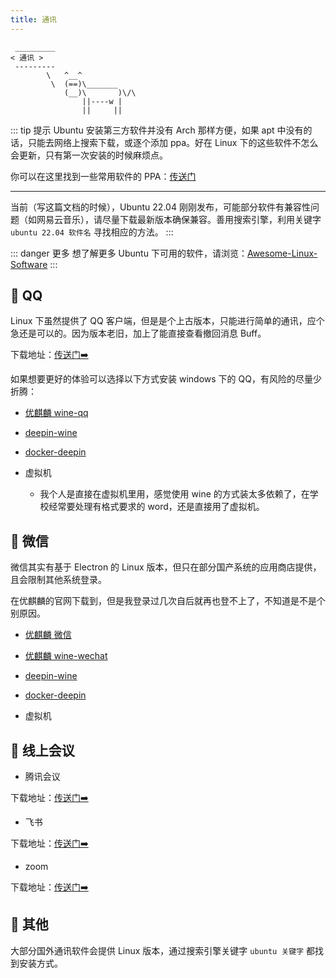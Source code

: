 ```yaml
---
title: 通讯
---
```




```:no-line-numbers
 _________
< 通讯 >
 ---------
        \   ^__^
         \  (==)\_______
            (__)\       )\/\
                ||----w |
                ||     ||
```

::: tip  提示
Ubuntu 安装第三方软件并没有 Arch 那样方便，如果 apt 中没有的话，只能去网络上搜索下载，或逐个添加 ppa。好在 Linux 下的这些软件不怎么会更新，只有第一次安装的时候麻烦点。

你可以在这里找到一些常用软件的 PPA：[传送门](https://www.ubuntuupdates.org/ppas)

---

当前（写这篇文档的时候），Ubuntu 22.04 刚刚发布，可能部分软件有兼容性问题（如网易云音乐），请尽量下载最新版本确保兼容。善用搜索引擎，利用关键字 `ubuntu 22.04 软件名` 寻找相应的方法。
:::


::: danger 更多
想了解更多 Ubuntu 下可用的软件，请浏览：[Awesome-Linux-Software](https://github.com/luong-komorebi/Awesome-Linux-Software/blob/master/README_zh-CN.md)
:::




## 🥯 QQ

Linux 下虽然提供了 QQ 客户端，但是是个上古版本，只能进行简单的通讯，应个急还是可以的。因为版本老旧，加上了能直接查看撤回消息 Buff。

下载地址：[传送门➡️](https://im.qq.com/linuxqq/index.html)

如果想要更好的体验可以选择以下方式安装 windows 下的 QQ，有风险的尽量少折腾：

- [优麒麟 wine-qq](https://www.ubuntukylin.com/applications/107-cn.html)

- [deepin-wine](https://github.com/zq1997/deepin-wine)

- [docker-deepin](https://github.com/ygcaicn/docker-deepin)


- 虚拟机
  - 我个人是直接在虚拟机里用，感觉使用 wine 的方式装太多依赖了，在学校经常要处理有格式要求的 word，还是直接用了虚拟机。

## 🥞 微信

微信其实有基于 Electron 的 Linux 版本，但只在部分国产系统的应用商店提供，且会限制其他系统登录。

在优麒麟的官网下载到，但是我登录过几次自后就再也登不上了，不知道是不是个别原因。

- [优麒麟 微信](https://www.ubuntukylin.com/applications/106-cn.html)

- [优麒麟 wine-wechat](https://www.ubuntukylin.com/applications/119-cn.html)

- [deepin-wine](https://github.com/zq1997/deepin-wine)

- [docker-deepin](https://github.com/ygcaicn/docker-deepin)

- 虚拟机



## 🧇 线上会议

- 腾讯会议

下载地址：[传送门➡️](https://meeting.tencent.com/download-center.html)

- 飞书

下载地址：[传送门➡️](https://www.feishu.cn/download)

- zoom

下载地址：[传送门➡️](https://zoom.us/download?os=linux)


## 🧀 其他

大部分国外通讯软件会提供 Linux 版本，通过搜索引擎关键字 `ubuntu 关键字` 都找到安装方式。
